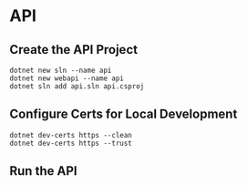 # API

## Create the API Project

```
dotnet new sln --name api
dotnet new webapi --name api
dotnet sln add api.sln api.csproj
```

## Configure Certs for Local Development

```
dotnet dev-certs https --clean
dotnet dev-certs https --trust
```

## Run the API

```dotnet watch run

```
